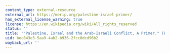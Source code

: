 ```yaml
---
content_type: external-resource
external_url: https://merip.org/palestine-israel-primer/
has_external_license_warning: true
license: https://en.wikipedia.org/wiki/All_rights_reserved
status: ''
title: '"Palestine, Israel and the Arab-Israeli Conflict, A Primer." (PDF)'
uid: bec843e3-5aa9-4ab2-b936-2fcc0dcd96b2
wayback_url: ''
---
```

